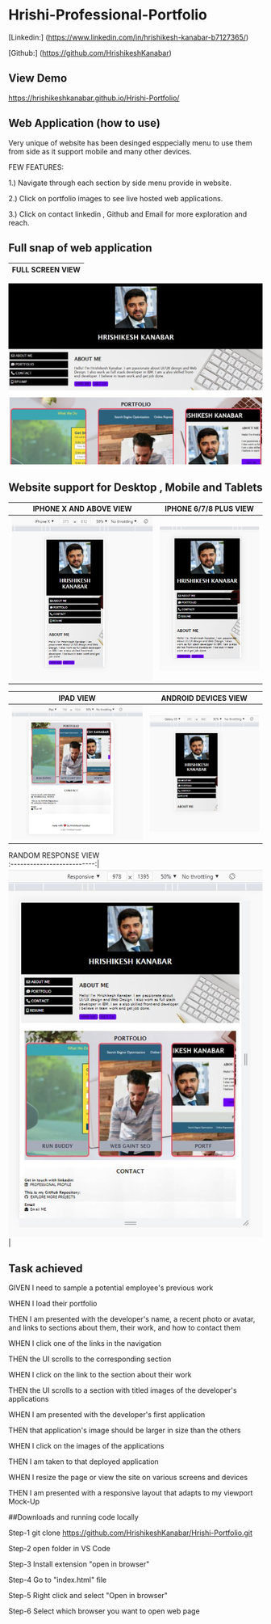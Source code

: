 # Hrishi-Professional-Portfolio

[Linkedin:] (https://www.linkedin.com/in/hrishikesh-kanabar-b7127365/)

[Github:] (https://github.com/HrishikeshKanabar)

## View Demo

https://hrishikeshkanabar.github.io/Hrishi-Portfolio/

## Web Application (how to use)

Very unique of website has been desinged esppecially menu to use them from side as it support mobile and many other devices.

FEW FEATURES:

1.) Navigate through each section by side menu provide in website.

2.) Click on portfolio images to see live hosted web applications.

3.) Click on contact linkedin , Github and Email for more exploration and reach.

## Full snap of web application

FULL SCREEN VIEW         |  
:--------------------------------:|
![iphone X view](https://github.com/HrishikeshKanabar/Hrishi-Portfolio/blob/main/assets/images/full-snap.JPG)


## Website support for Desktop , Mobile and Tablets

IPHONE X AND ABOVE VIEW        |  IPHONE 6/7/8 PLUS VIEW
:--------------------------------:|:-------------------------:
![iphone X view](https://github.com/HrishikeshKanabar/Hrishi-Portfolio/blob/main/assets/images/IPHONE%20-%20X%20and%20above.JPG)         |  ![iphone 6/7/8 Plus view](https://github.com/HrishikeshKanabar/Hrishi-Portfolio/blob/main/assets/images/IPhone-6-7-8-Plus.JPG)

IPAD VIEW                         | ANDROID DEVICES VIEW
:--------------------------------:|:-------------------------:
![ipad view](https://github.com/HrishikeshKanabar/Hrishi-Portfolio/blob/main/assets/images/IPAD_SCREEN.JPG)         |  ![Android devices view](https://github.com/HrishikeshKanabar/Hrishi-Portfolio/blob/main/assets/images/Android%20devices(Galaxy%20S5_PIXEL).JPG)

RANDOM RESPONSE VIEW   
:--------------------------:|
![Random response view](https://github.com/HrishikeshKanabar/Hrishi-Portfolio/blob/main/assets/images/Random-Responsive-Screen.JPG)|



## Task achieved

GIVEN I need to sample a potential employee's previous work

WHEN I load their portfolio

THEN I am presented with the developer's name, a recent photo or avatar, and links to sections about them, their work, and how to contact them

WHEN I click one of the links in the navigation

THEN the UI scrolls to the corresponding section

WHEN I click on the link to the section about their work

THEN the UI scrolls to a section with titled images of the developer's applications

WHEN I am presented with the developer's first application

THEN that application's image should be larger in size than the others

WHEN I click on the images of the applications

THEN I am taken to that deployed application

WHEN I resize the page or view the site on various screens and devices

THEN I am presented with a responsive layout that adapts to my viewport
Mock-Up

##Downloads and running code locally

Step-1 git clone  https://github.com/HrishikeshKanabar/Hrishi-Portfolio.git

Step-2 open folder in VS Code 

Step-3 Install extension "open in browser"

Step-4 Go to "index.html" file

Step-5 Right click and select "Open in browser"

Step-6 Select which browser you want to open web page

